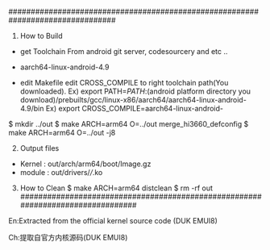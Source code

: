 ################################################################################

1. How to Build
- get Toolchain
From android git server, codesourcery and etc ..
- aarch64-linux-android-4.9

- edit Makefile
edit CROSS_COMPILE to right toolchain path(You downloaded).
Ex)   export PATH=$PATH:$(android platform directory you download)/prebuilts/gcc/linux-x86/aarch64/aarch64-linux-android-4.9/bin
Ex)   export CROSS_COMPILE=aarch64-linux-android-

$ mkdir ../out
$ make ARCH=arm64 O=../out merge_hi3660_defconfig
$ make ARCH=arm64 O=../out -j8

2. Output files
- Kernel : out/arch/arm64/boot/Image.gz
- module : out/drivers/*/*.ko

3. How to Clean
$ make ARCH=arm64 distclean
$ rm -rf out
################################################################################

En:Extracted from the official kernel source code (DUK EMUI8)

Ch:提取自官方内核源码(DUK EMUI8)
